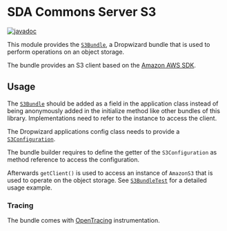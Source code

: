 # SDA Commons Server S3

[![javadoc](https://javadoc.io/badge2/org.sdase.commons/sda-commons-server-s3/javadoc.svg)](https://javadoc.io/doc/org.sdase.commons/sda-commons-server-s3)

This module provides the [`S3Bundle`](src/main/java/org/sdase/commons/server/s3/S3Bundle.java), 
a Dropwizard bundle that is used to perform operations on an object storage.

The bundle provides an S3 client based on the [Amazon AWS SDK](https://docs.aws.amazon.com/sdk-for-java/v1/developer-guide/examples-s3.html).

## Usage

The [`S3Bundle`](src/main/java/org/sdase/commons/server/s3/S3Bundle.java) should be added as a
field in the application class instead of being anonymously added in the initialize method like other bundles of this 
library. Implementations need to refer to the instance to access the client.

The Dropwizard applications config class needs to provide a 
[`S3Configuration`](./src/main/java/org/sdase/commons/server/s3/S3Configuration.java).

The bundle builder requires to define the getter of the `S3Configuration` as method reference to access the 
configuration.

Afterwards `getClient()` is used to access an instance of `AmazonS3` that is used to operate on the 
object storage. 
See [`S3BundleTest`](./src/test/java/org/sdase/commons/server/s3/S3BundleTest.java) for a detailed usage example.   

### Tracing

The bundle comes with [OpenTracing](https://opentracing.io/) instrumentation.
